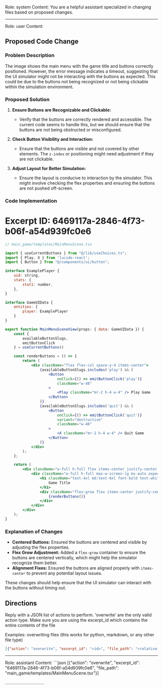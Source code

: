Role: system
Content: You are a helpful assistant specialized in changing files based on proposed changes.
__________________
Role: user
Content: 
## Proposed Code Change
### Problem Description

The image shows the main menu with the game title and buttons correctly positioned. However, the error message indicates a timeout, suggesting that the UI simulator might not be interacting with the buttons as expected. This could be due to the buttons not being recognized or not being clickable within the simulation environment.

### Proposed Solution

1. **Ensure Buttons are Recognizable and Clickable:**
   - Verify that the buttons are correctly rendered and accessible. The current code seems to handle this, but we should ensure that the buttons are not being obstructed or misconfigured.

2. **Check Button Visibility and Interaction:**
   - Ensure that the buttons are visible and not covered by other elements. The `z-index` or positioning might need adjustment if they are not clickable.

3. **Adjust Layout for Better Simulation:**
   - Ensure the layout is conducive to interaction by the simulator. This might involve checking the flex properties and ensuring the buttons are not pushed off-screen.

### Code Implementation

# Excerpt ID: 6469117a-2846-4f73-b06f-a54d939fc0e6
```jsx
// main_game/templates/MainMenuScene.tsx

import { useCurrentButtons } from "@/lib/useChoices.ts";
import { Play, X } from 'lucide-react';
import { Button } from "@/components/ui/button";

interface ExamplePlayer {
    uid: string,
    stats: {
        stat1: number,
    },
}

interface GameUIData {
    entities: {
        player: ExamplePlayer
    }
}

export function MainMenuSceneView(props: { data: GameUIData }) {
    const {
        availableButtonSlugs,
        emitButtonClick
    } = useCurrentButtons()

    const renderButtons = () => {
        return (
            <div className="flex flex-col space-y-4 items-center">
                {availableButtonSlugs.includes('play') && (
                    <Button
                        onClick={() => emitButtonClick('play')}
                        className="w-48"
                    >
                        <Play className="mr-2 h-4 w-4" /> Play Game
                    </Button>
                )}
                {availableButtonSlugs.includes('quit') && (
                    <Button
                        onClick={() => emitButtonClick('quit')}
                        variant="destructive"
                        className="w-48"
                    >
                        <X className="mr-2 h-4 w-4" /> Quit Game
                    </Button>
                )}
            </div>
        );
    };

    return (
        <div className="w-full h-full flex items-center justify-center bg-gray-900">
            <div className="w-full h-full max-w-screen-lg mx-auto aspect-video bg-gradient-to-b from-blue-900 to-blue-700 flex flex-col items-center justify-between p-8">
                <h1 className="text-4xl md:text-6xl font-bold text-white mt-16">
                    Game Title
                </h1>
                <div className="flex-grow flex items-center justify-center">
                    {renderButtons()}
                </div>
            </div>
        </div>
    );
}
```

### Explanation of Changes

- **Centered Buttons:** Ensured the buttons are centered and visible by adjusting the flex properties.
- **Flex Grow Adjustment:** Added a `flex-grow` container to ensure the buttons are centered vertically, which might help the simulator recognize them better.
- **Alignment Fixes:** Ensured the buttons are aligned properly with `items-center` to prevent any potential layout issues.

These changes should help ensure that the UI simulator can interact with the buttons without timing out.

## Directions
Reply with a JSON list of actions to perform. 'overwrite' are the only valid action type. 
Make sure you are using the excerpt_id which contains the entire contents of the file

Examples:
overwriting files (this works for python, markdown, or any other file type)
```json output_example1
[{"action": "overwrite", "excerpt_id": "<id>", "file_path": "<relative file path>"}]
```

__________________
Role: assistant
Content: ```json
[{"action": "overwrite", "excerpt_id": "6469117a-2846-4f73-b06f-a54d939fc0e6", "file_path": "main_game/templates/MainMenuScene.tsx"}]
```
__________________
